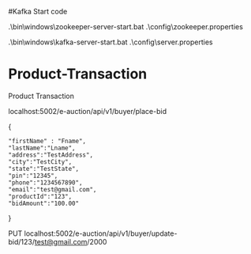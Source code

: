 #Kafka Start code

.\bin\windows\zookeeper-server-start.bat .\config\zookeeper.properties

.\bin\windows\kafka-server-start.bat .\config\server.properties

# Product-Transaction
Product Transaction

localhost:5002/e-auction/api/v1/buyer/place-bid

{
	
	"firstName" : "Fname",
	"lastName":"Lname",
	"address":"TestAddress",
	"city":"TestCity",
	"state":"TestState",
	"pin":"12345",
	"phone":"1234567890",
	"email":"test@gmail.com",
	"productId":"123",
	"bidAmount":"100.00"
}


PUT
localhost:5002/e-auction/api/v1/buyer/update-bid/123/test@gmail.com/2000
